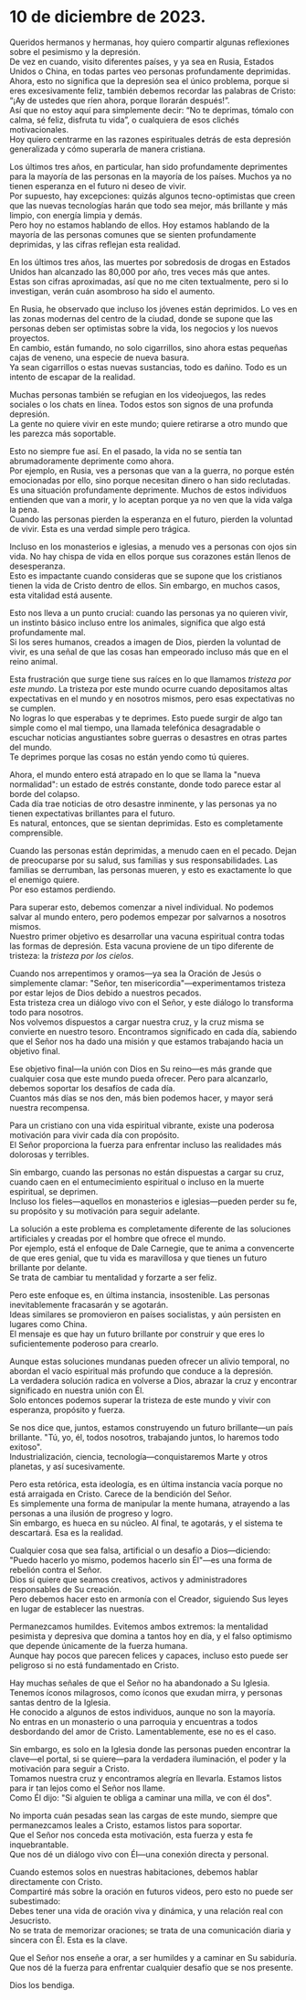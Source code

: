 # 10 de diciembre de 2023.  

Queridos hermanos y hermanas, hoy quiero compartir algunas reflexiones sobre el pesimismo y la depresión.  
De vez en cuando, visito diferentes países, y ya sea en Rusia, Estados Unidos o China, en todas partes veo personas profundamente deprimidas.  
Ahora, esto no significa que la depresión sea el único problema, porque si eres excesivamente feliz, también debemos recordar las palabras de Cristo: “¡Ay de ustedes que ríen ahora, porque llorarán después!”.  
Así que no estoy aquí para simplemente decir: “No te deprimas, tómalo con calma, sé feliz, disfruta tu vida”, o cualquiera de esos clichés motivacionales.  
Hoy quiero centrarme en las razones espirituales detrás de esta depresión generalizada y cómo superarla de manera cristiana.  

Los últimos tres años, en particular, han sido profundamente deprimentes para la mayoría de las personas en la mayoría de los países. Muchos ya no tienen esperanza en el futuro ni deseo de vivir.  
Por supuesto, hay excepciones: quizás algunos tecno-optimistas que creen que las nuevas tecnologías harán que todo sea mejor, más brillante y más limpio, con energía limpia y demás.  
Pero hoy no estamos hablando de ellos. Hoy estamos hablando de la mayoría de las personas comunes que se sienten profundamente deprimidas, y las cifras reflejan esta realidad.  

En los últimos tres años, las muertes por sobredosis de drogas en Estados Unidos han alcanzado las 80,000 por año, tres veces más que antes.  
Estas son cifras aproximadas, así que no me citen textualmente, pero si lo investigan, verán cuán asombroso ha sido el aumento.  

En Rusia, he observado que incluso los jóvenes están deprimidos. Lo ves en las zonas modernas del centro de la ciudad, donde se supone que las personas deben ser optimistas sobre la vida, los negocios y los nuevos proyectos.  
En cambio, están fumando, no solo cigarrillos, sino ahora estas pequeñas cajas de veneno, una especie de nueva basura.  
Ya sean cigarrillos o estas nuevas sustancias, todo es dañino. Todo es un intento de escapar de la realidad.  

Muchas personas también se refugian en los videojuegos, las redes sociales o los chats en línea. Todos estos son signos de una profunda depresión.  
La gente no quiere vivir en este mundo; quiere retirarse a otro mundo que les parezca más soportable.  

Esto no siempre fue así. En el pasado, la vida no se sentía tan abrumadoramente deprimente como ahora.  
Por ejemplo, en Rusia, ves a personas que van a la guerra, no porque estén emocionadas por ello, sino porque necesitan dinero o han sido reclutadas.  
Es una situación profundamente deprimente. Muchos de estos individuos entienden que van a morir, y lo aceptan porque ya no ven que la vida valga la pena.  
Cuando las personas pierden la esperanza en el futuro, pierden la voluntad de vivir. Esta es una verdad simple pero trágica.  

Incluso en los monasterios e iglesias, a menudo ves a personas con ojos sin vida. No hay chispa de vida en ellos porque sus corazones están llenos de desesperanza.  
Esto es impactante cuando consideras que se supone que los cristianos tienen la vida de Cristo dentro de ellos. Sin embargo, en muchos casos, esta vitalidad está ausente.  

Esto nos lleva a un punto crucial: cuando las personas ya no quieren vivir, un instinto básico incluso entre los animales, significa que algo está profundamente mal.  
Si los seres humanos, creados a imagen de Dios, pierden la voluntad de vivir, es una señal de que las cosas han empeorado incluso más que en el reino animal.

Esta frustración que surge tiene sus raíces en lo que llamamos *tristeza por este mundo*. La tristeza por este mundo ocurre cuando depositamos altas expectativas en el mundo y en nosotros mismos, pero esas expectativas no se cumplen.  
No logras lo que esperabas y te deprimes. Esto puede surgir de algo tan simple como el mal tiempo, una llamada telefónica desagradable o escuchar noticias angustiantes sobre guerras o desastres en otras partes del mundo.  
Te deprimes porque las cosas no están yendo como tú quieres.  

Ahora, el mundo entero está atrapado en lo que se llama la "nueva normalidad": un estado de estrés constante, donde todo parece estar al borde del colapso.  
Cada día trae noticias de otro desastre inminente, y las personas ya no tienen expectativas brillantes para el futuro.  
Es natural, entonces, que se sientan deprimidas. Esto es completamente comprensible.  

Cuando las personas están deprimidas, a menudo caen en el pecado. Dejan de preocuparse por su salud, sus familias y sus responsabilidades. Las familias se derrumban, las personas mueren, y esto es exactamente lo que el enemigo quiere.  
Por eso estamos perdiendo.  

Para superar esto, debemos comenzar a nivel individual. No podemos salvar al mundo entero, pero podemos empezar por salvarnos a nosotros mismos.  
Nuestro primer objetivo es desarrollar una vacuna espiritual contra todas las formas de depresión. Esta vacuna proviene de un tipo diferente de tristeza: la *tristeza por los cielos*.  

Cuando nos arrepentimos y oramos—ya sea la Oración de Jesús o simplemente clamar: "Señor, ten misericordia"—experimentamos tristeza por estar lejos de Dios debido a nuestros pecados.  
Esta tristeza crea un diálogo vivo con el Señor, y este diálogo lo transforma todo para nosotros.  
Nos volvemos dispuestos a cargar nuestra cruz, y la cruz misma se convierte en nuestro tesoro. Encontramos significado en cada día, sabiendo que el Señor nos ha dado una misión y que estamos trabajando hacia un objetivo final.  

Ese objetivo final—la unión con Dios en Su reino—es más grande que cualquier cosa que este mundo pueda ofrecer. Pero para alcanzarlo, debemos soportar los desafíos de cada día.  
Cuantos más días se nos den, más bien podemos hacer, y mayor será nuestra recompensa.  

Para un cristiano con una vida espiritual vibrante, existe una poderosa motivación para vivir cada día con propósito.  
El Señor proporciona la fuerza para enfrentar incluso las realidades más dolorosas y terribles.  

Sin embargo, cuando las personas no están dispuestas a cargar su cruz, cuando caen en el entumecimiento espiritual o incluso en la muerte espiritual, se deprimen.  
Incluso los fieles—aquellos en monasterios e iglesias—pueden perder su fe, su propósito y su motivación para seguir adelante.  

La solución a este problema es completamente diferente de las soluciones artificiales y creadas por el hombre que ofrece el mundo.  
Por ejemplo, está el enfoque de Dale Carnegie, que te anima a convencerte de que eres genial, que tu vida es maravillosa y que tienes un futuro brillante por delante.  
Se trata de cambiar tu mentalidad y forzarte a ser feliz.  

Pero este enfoque es, en última instancia, insostenible. Las personas inevitablemente fracasarán y se agotarán.  
Ideas similares se promovieron en países socialistas, y aún persisten en lugares como China.  
El mensaje es que hay un futuro brillante por construir y que eres lo suficientemente poderoso para crearlo.  

Aunque estas soluciones mundanas pueden ofrecer un alivio temporal, no abordan el vacío espiritual más profundo que conduce a la depresión.  
La verdadera solución radica en volverse a Dios, abrazar la cruz y encontrar significado en nuestra unión con Él.  
Solo entonces podemos superar la tristeza de este mundo y vivir con esperanza, propósito y fuerza.  

Se nos dice que, juntos, estamos construyendo un futuro brillante—un país brillante. "Tú, yo, él, todos nosotros, trabajando juntos, lo haremos todo exitoso".  
Industrialización, ciencia, tecnología—conquistaremos Marte y otros planetas, y así sucesivamente.  

Pero esta retórica, esta ideología, es en última instancia vacía porque no está arraigada en Cristo. Carece de la bendición del Señor.  
Es simplemente una forma de manipular la mente humana, atrayendo a las personas a una ilusión de progreso y logro.  
Sin embargo, es hueca en su núcleo. Al final, te agotarás, y el sistema te descartará. Esa es la realidad.  

Cualquier cosa que sea falsa, artificial o un desafío a Dios—diciendo: "Puedo hacerlo yo mismo, podemos hacerlo sin Él"—es una forma de rebelión contra el Señor.  
Dios sí quiere que seamos creativos, activos y administradores responsables de Su creación.  
Pero debemos hacer esto en armonía con el Creador, siguiendo Sus leyes en lugar de establecer las nuestras.  

Permanezcamos humildes. Evitemos ambos extremos: la mentalidad pesimista y depresiva que domina a tantos hoy en día, y el falso optimismo que depende únicamente de la fuerza humana.  
Aunque hay pocos que parecen felices y capaces, incluso esto puede ser peligroso si no está fundamentado en Cristo.  

Hay muchas señales de que el Señor no ha abandonado a Su Iglesia. Tenemos íconos milagrosos, como íconos que exudan mirra, y personas santas dentro de la Iglesia.  
He conocido a algunos de estos individuos, aunque no son la mayoría.  
No entras en un monasterio o una parroquia y encuentras a todos desbordando del amor de Cristo. Lamentablemente, ese no es el caso.  

Sin embargo, es solo en la Iglesia donde las personas pueden encontrar la clave—el portal, si se quiere—para la verdadera iluminación, el poder y la motivación para seguir a Cristo.  
Tomamos nuestra cruz y encontramos alegría en llevarla. Estamos listos para ir tan lejos como el Señor nos llame.  
Como Él dijo: "Si alguien te obliga a caminar una milla, ve con él dos".  

No importa cuán pesadas sean las cargas de este mundo, siempre que permanezcamos leales a Cristo, estamos listos para soportar.  
Que el Señor nos conceda esta motivación, esta fuerza y esta fe inquebrantable.  
Que nos dé un diálogo vivo con Él—una conexión directa y personal.  

Cuando estemos solos en nuestras habitaciones, debemos hablar directamente con Cristo.  
Compartiré más sobre la oración en futuros videos, pero esto no puede ser subestimado:  
Debes tener una vida de oración viva y dinámica, y una relación real con Jesucristo.  
No se trata de memorizar oraciones; se trata de una comunicación diaria y sincera con Él. Esta es la clave.  

Que el Señor nos enseñe a orar, a ser humildes y a caminar en Su sabiduría.  
Que nos dé la fuerza para enfrentar cualquier desafío que se nos presente.  

Dios los bendiga.

